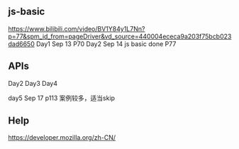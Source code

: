 ## js-basic
https://www.bilibili.com/video/BV1Y84y1L7Nn?p=77&spm_id_from=pageDriver&vd_source=440004ececa9a203f75bcb023dad6650
Day1 Sep 13 P70
Day2 Sep 14 js basic done P77

## APIs
Day2 
Day3
Day4 

day5 Sep 17 p113
    案例较多，适当skip

## Help
https://developer.mozilla.org/zh-CN/